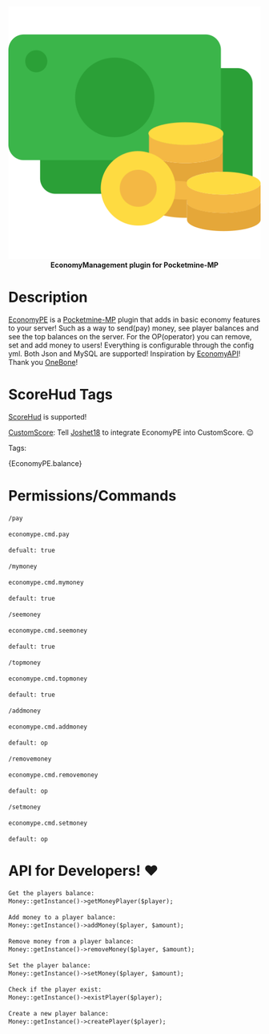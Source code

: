 <p align="center">
    <a href="https://github.com/Terpz710/EconomyPE"><img src="https://github.com/Terpz710/EconomyPE/blob/main/icon.png"></img></a><br>
    <b>EconomyManagement plugin for Pocketmine-MP</b>
  
# Description
[EconomyPE](https://github.com/Terpz710/EconomyPE) is a [Pocketmine-MP](https://pmmp.io) plugin that adds in basic economy features to your server! Such as a way to send(pay) money, see player balances and see the top balances on the server. For the OP(operator) you can remove, set and add money to users!
Everything is configurable through the config yml. Both Json and MySQL are supported! Inspiration by [EconomyAPI](https://poggit.pmmp.io/p/EconomyAPI/5.7.1-3)! Thank you [OneBone](https://github.com/onebone)!

# ScoreHud Tags

[ScoreHud](https://poggit.pmmp.io/p/ScoreHud) is supported!

[CustomScore](https://poggit.pmmp.io/p/CustomScore/1.0.1): Tell [Joshet18](https://github.com/Joshet18) to integrate EconomyPE into CustomScore. 😉

Tags:

{EconomyPE.balance}

# Permissions/Commands
```
/pay

economype.cmd.pay

defualt: true

/mymoney

economype.cmd.mymoney

default: true

/seemoney

economype.cmd.seemoney

default: true

/topmoney

economype.cmd.topmoney

default: true

/addmoney

economype.cmd.addmoney

default: op

/removemoney

economype.cmd.removemoney

default: op

/setmoney

economype.cmd.setmoney

default: op
```

# API for Developers! ❤️

```
Get the players balance:
Money::getInstance()->getMoneyPlayer($player);

Add money to a player balance:
Money::getInstance()->addMoney($player, $amount);

Remove money from a player balance:
Money::getInstance()->removeMoney($player, $amount);

Set the player balance:
Money::getInstance()->setMoney($player, $amount);

Check if the player exist:
Money::getInstance()->existPlayer($player);

Create a new player balance:
Money::getInstance()->createPlayer($player);
```
